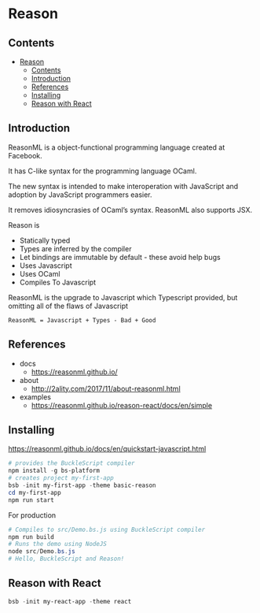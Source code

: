 # Reason

## Contents

- [Reason](#reason)
  - [Contents](#contents)
  - [Introduction](#introduction)
  - [References](#references)
  - [Installing](#installing)
  - [Reason with React](#reason-with-react)

## Introduction

ReasonML is a object-functional programming language created at Facebook. 

It has C-like syntax for the programming language OCaml. 

The new syntax is intended to make interoperation with JavaScript and adoption by JavaScript programmers easier. 

It removes idiosyncrasies of OCaml’s syntax. ReasonML also supports JSX. 

Reason is

- Statically typed 
- Types are inferred by the compiler 
- Let bindings are immutable by default - these avoid help bugs 
- Uses Javascript  
- Uses OCaml 
- Compiles To Javascript

ReasonML is the upgrade to Javascript which Typescript provided, but omitting all of the flaws of Javascript

`ReasonML = Javascript + Types - Bad + Good`



## References

- docs
  - https://reasonml.github.io/ 
- about
  - http://2ality.com/2017/11/about-reasonml.html 
- examples 
  - https://reasonml.github.io/reason-react/docs/en/simple

## Installing

https://reasonml.github.io/docs/en/quickstart-javascript.html 
 
```powershell
# provides the BuckleScript compiler 
npm install -g bs-platform  
# creates project my-first-app
bsb -init my-first-app -theme basic-reason  
cd my-first-app
npm run start 
```

For production

```powershell
# Compiles to src/Demo.bs.js using BuckleScript compiler  
npm run build  
# Runs the demo using NodeJS 
node src/Demo.bs.js  
# Hello, BuckleScript and Reason! 
```

## Reason with React

```powershell
bsb -init my-react-app -theme react
```